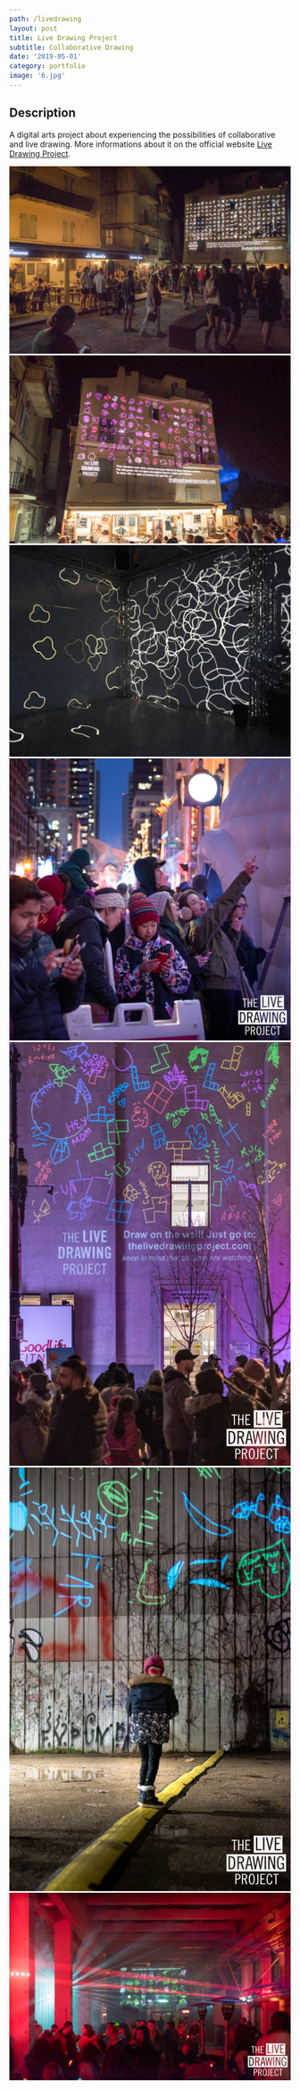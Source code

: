 ```yaml
---
path: /livedrawing
layout: post
title: Live Drawing Project
subtitle: Collaborative Drawing
date: '2019-05-01'
category: portfolio
image: '6.jpg'
---
```


## Description

A digital arts project about experiencing the possibilities of collaborative and live drawing.
More informations about it on the official website [Live Drawing Project](//thelivedrawingproject.com).

<photo-grid>
<img src="b-3.jpg"/>
<img src="b-2-2.jpg"/>
<img src="6.jpg"/>
<img src="web-6.jpg"/>
<img src="web-11.jpg"/>
<img src="web-21.jpg"/>
<img src="web-23.jpg"/>
</photo-grid>
